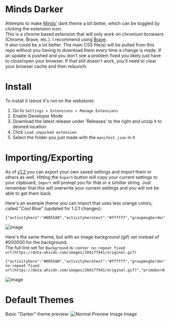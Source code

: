 # Minds Darker
Attempts to make [Minds'](https://www.minds.com/newsfeed/subscriptions) dark theme a bit better, which can be toggled by clicking the extension icon.  
This is a chrome based extension that will only work on chromium browsers (Chrome, Brave, etc.). I recommend using [Brave](https://brave.com/).  
It also could be a lot better. The main CSS file(s) will be pulled from this repo without you having to download them every time a change is made. If an update is pushed and you don't see a problem fixed you likely just have to close/open your browser. If that still doesn't work, you'll need to clear your browser cache and then relaunch.  

# Install
To install it (since it's not on the webstore):
1. Go to `Settings > Extensions > Manage Extensions`
2. Enable Developer Mode
3. Download the latest release under 'Releases' to the right and unzip it to desired location
4. Click `Load unpacked extension`
5. Select the folder you just made with the `manifest.json` in it  

# Importing/Exporting
As of [v1.2](https://github.com/DarkoPendragon/minds-darker/releases/tag/v1.2) you can export your own saved settings and import them or others as well. Hitting the `Export` button will copy your current settings to your clipboard, `Import` will prompt you for that or a similiar string. Just remember that this will overwrite your current settings and you will not be able to get them back.  

Here's an example theme you can import that uses less orange colors, called "Cool Blue" (updated for 1.2.1 changes):
```
{"activityhero":"#005580","activityherotext":"#ffffff","groupmsgborder":"#f05837","headerbackground":"#f05837","headerborder":"#1a1a1a","headercolor":"inherit","lightdark":"#191919","lightdarkinside":"#232121","lotusjumbo":"#1b1a20","lotuslightdarkinside":"#363354","lotuslinkb":"#878fff","lotusprimary":"#322f4e","pitchdark":"#000000","primebordercolor":"#333333","primeheader":"#005580","primelink":"#005580"}
```  
![image](https://user-images.githubusercontent.com/28911975/113521800-c9856780-9569-11eb-9392-2ab2220ddce8.png)  

Here's the same theme, but with an image background (gif) set instead of #000000 for the background:  
The full line set for `Background` is: `center no-repeat fixed url(https://data.whicdn.com/images/284177941/original.gif)`
```
{"activityhero":"#005580","activityherotext":"#ffffff","groupmsgborder":"#f05837","headerbackground":"#f05837","headerborder":"#1a1a1a","headercolor":"inherit","lightdark":"#191919","lightdarkinside":"#232121","lotusjumbo":"#1b1a20","lotuslightdarkinside":"#363354","lotuslinkb":"#878fff","lotusprimary":"#322f4e","pitchdark":"center no-repeat fixed url(https://data.whicdn.com/images/284177941/original.gif)","primebordercolor":"#333333","primeheader":"#005580","primelink":"#005580"}
```  
![image](https://user-images.githubusercontent.com/28911975/113522163-60ebba00-956c-11eb-955b-476c46aa5b6f.png)


# Default Themes
Basic "Darker" theme preview:
![Normal Preview Image Image](https://i.imgur.com/NzGsLJf.png "Preview Image")

